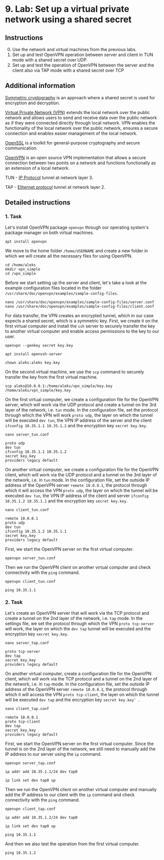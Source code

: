 # 9. Lab: Set up a virtual private network using a shared secret

## Instructions
 
0. Use the network and virtual machines from the previous labs.
1. Set up and test OpenVPN operation between server and client in TUN mode with a shared secret over UDP.
2. Set up and test the operation of OpenVPN between the server and the client also via TAP mode with a shared secret over TCP

## Additional information

[Symmetric cryptography](https://en.wikipedia.org/wiki/Cryptography#Symmetric-key_cryptography) is an approach where a shared secret is used for encryption and decryption.

[Virtual Private Network (VPN)](https://en.wikipedia.org/wiki/Virtual_private_network) extends the local network over the public network and allows users to send and receive data over the public network as if they were connected directly through local network. VPN enables the functionality of the local network over the public network, ensures a secure connection and enables easier management of the local network.

[OpenSSL](https://www.openssl.org/) is a toolkit for general-purpose cryptography and secure communication.

[OpenVPN](https://en.wikipedia.org/wiki/OpenVPN) is an open source VPN implementation that allows a secure connection between two points on a network and functions functionally as an extension of a local network.

TUN - [IP Protocol](https://en.wikipedia.org/wiki/Internet_Protocol) tunnel at network layer 3.

TAP - [Ethernet protocol](https://en.wikipedia.org/wiki/Ethernet) tunnel at network layer 2.

## Detailed instructions

### 1. Task

Let's install OpenVPN package `openvpn` through our operating system's package manager on both virtual machines.

    apt install openvpn

We move to the home folder `/home/USERNAME` and create a new folder in which we will create all the necessary files for using OpenVPN.

    cd /home/aleks
    mkdir vpn_simple
    cd /vpn_simple

Before we start setting up the server and client, let's take a look at the example configuration files located in the folder `/usr/share/doc/openvpn/examples/sample-config-files`.

    nano /usr/share/doc/openvpn/examples/sample-config-files/server.conf
    nano /usr/share/doc/openvpn/examples/sample-config-files/client.conf

For data transfer, the VPN creates an encrypted tunnel, which in our case expects a shared secret, which is a symmetric key. First, we create it on the first virtual computer and install the `ssh` server to securely transfer the key to another virtual computer and enable access permissions to the key to our user.

    openvpn --genkey secret key.key

    apt install openssh-server

    chown aleks:aleks key.key

On the second virtual machine, we use the `scp` command to securely transfer the key from the first virtual machine.

    scp aleks@10.0.0.1:/home/aleks/vpn_simple/key.key /home/aleks/vpn_simple/key.key

On the first virtual computer, we create a configuration file for the OpenVPN server, which will work via the UDP protocol and create a tunnel on the 3rd layer of the network, i.e. `tun` mode. In the configuration file, set the protocol through which the VPN will work `proto udp`, the layer on which the tunnel will be executed `dev tun`, the VPN IP address of the server and the client `ifconfig 10.35.1.1 10.35.1.2` and the encryption key `secret key.key`.

    nano server_tun.conf

    proto udp
    dev tun
    ifconfig 10.35.1.1 10.35.1.2
    secret key.key
    providers legacy default

On another virtual computer, we create a configuration file for the OpenVPN client, which will work via the UDP protocol and a tunnel on the 3rd layer of the network, i.e. in `tun` mode. In the configuration file, set the outside IP address of the OpenVPN server `remote 10.0.0.1`, the protocol through which it will access the VPN `proto udp`, the layer on which the tunnel will be executed `dev tun`, the VPN IP address of the client and server `ifconfig 10.35.1.2 10.35.1.1` and the encryption key `secret key.key`.

    nano client_tun.conf

    remote 10.0.0.1
    proto udp
    dev tun
    ifconfig 10.35.1.2 10.35.1.1
    secret key.key
    providers legacy default

First, we start the OpenVPN server on the first virtual computer.

    openvpn server_tun.conf

Then we run the OpenVPN client on another virtual computer and check connectivity with the `ping` command.

    openvpn client_tun.conf

    ping 10.35.1.1

### 2. Task

Let's create an OpenVPN server that will work via the TCP protocol and create a tunnel on the 2nd layer of the network, i.e. `tap` mode. In the settings file, we set the protocol through which the VPN `proto tcp-server` will work, the layer on which the `dev tap` tunnel will be executed and the encryption key `secret key.key`.

    nano server_tap.conf

    proto tcp-server
    dev tap
    secret key.key
    providers legacy default

On another virtual computer, create a configuration file for the OpenVPN client, which will work via the TCP protocol and a tunnel on the 2nd layer of the network, i.e. in `tap` mode. In the configuration file, set the outside IP address of the OpenVPN server `remote 10.0.0.1`, the protocol through which it will access the VPN `proto tcp-client`, the layer on which the tunnel will be executed `dev tap` and the encryption key `secret key.key' `.

    nano client_tap.conf

    remote 10.0.0.1
    proto tcp-client
    dev tap
    secret key.key
    providers legacy default

First, we start the OpenVPN server on the first virtual computer. Since the tunnel is on the 2nd layer of the network, we still need to manually add the IP address to our server using the `ip` command.

    openvpn server_tap.conf

    ip addr add 10.35.1.1/24 dev tap0

    ip link set dev tap0 up

Then we run the OpenVPN client on another virtual computer and manually add the IP address to our client with the `ip` command and check connectivity with the `ping` command.

    openvpn client_tap.conf

    ip addr add 10.35.1.2/24 dev tap0

    ip link set dev tap0 up

    ping 10.35.1.1

And then we also test the operation from the first virtual computer.

    ping 10.35.1.2
